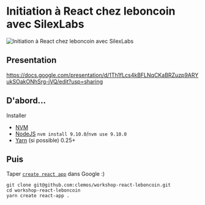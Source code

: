 # Initiation à React chez leboncoin avec SilexLabs

![Initiation à React chez leboncoin avec SilexLabs](https://secure.meetupstatic.com/photos/event/7/1/0/9/highres_474928937.jpeg)

## Presentation
https://docs.google.com/presentation/d/1Th1fLcs4kBFLNqCKaBRZuzp9ARYukSOakONhSrg-jVQ/edit?usp=sharing

## D'abord...

Installer
* [NVM](https://github.com/creationix/nvm#installation)
* [NodeJS](https://nodejs.org) `nvm install 9.10.0`/`nvm use 9.10.0`
* [Yarn](https://yarnpkg.com) (si possible) 0.25+

## Puis

Taper [`create react app`](https://github.com/facebook/create-react-app) dans Google :)

```
git clone git@github.com:clemos/workshop-react-leboncoin.git
cd workshop-react-leboncoin
yarn create react-app .
```
